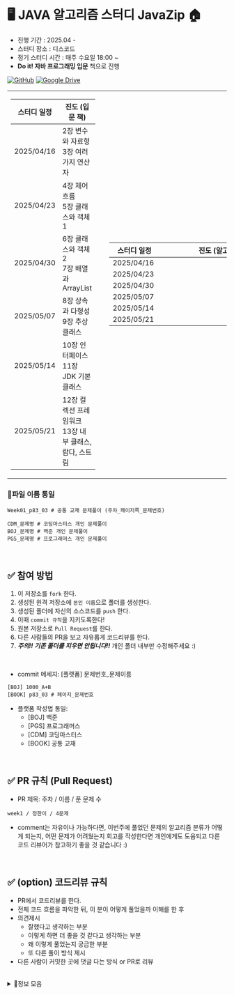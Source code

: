 
# 🖥️ JAVA 알고리즘 스터디 JavaZip 🏠
- 진행 기간 : 2025.04 - 
- 스터디 장소 : 디스코드
- 정기 스터디 시간 : 매주 수요일 18:00 ~ 
- **Do it! 자바 프로그래밍 입문** 책으로 진행

[![GitHub](https://img.shields.io/badge/GitHub-자바_예제_저장소-blue?logo=github)](https://github.com/easyspubjava/JavaSecondEdition)
[![Google Drive](https://img.shields.io/badge/Google_Drive-자바_정답_저장소-brightgreen?logo=google-drive)](https://drive.google.com/drive/u/0/folders/1f1m74UvC2tQ47hLFwAemjt4MBkEQNI7A)



<table>
<tr>
<td>

<!-- 📅 왼쪽 표 (기존 그대로 유지) -->
<table>
<thead>
<tr>
  <th style="width: 100px;">스터디 일정</th>
  <th style="width: 300px;">진도 (입문 책)</th>
</tr>
</thead>
<tbody>
<tr><td>2025/04/16</td><td>2장 변수와 자료형<br>3장 여러 가지 연산자</td></tr>
<tr><td>2025/04/23</td><td>4장 제어 흐름<br>5장 클래스와 객체 1</td></tr>
<tr><td>2025/04/30</td><td>6장 클래스와 객체 2<br>7장 배열과 ArrayList</td></tr>
<tr><td>2025/05/07</td><td>8장 상속과 다형성<br>9장 추상 클래스</td></tr>
<tr><td>2025/05/14</td><td>10장 인터페이스<br>11장 JDK 기본 클래스</td></tr>
<tr><td>2025/05/21</td><td>12장 컬렉션 프레임워크<br>13장 내부 클래스, 람다, 스트림</td></tr>
</tbody>
</table>

</td>
<td style="width: 50px;"></td>

<td>

<!-- ✅ 오른쪽 표: 전체 너비 강제 지정 -->
<table style="width: 400px; table-layout: fixed;">
<thead>
<tr>
  <th style="width: 100px;">스터디 일정</th>
  <th style="width: 300px;">진도 (알고리즘)</th>
</tr>
</thead>
<tbody>
<tr><td>2025/04/16</td><td> </td></tr>
<tr><td>2025/04/23</td><td> </td></tr>
<tr><td>2025/04/30</td><td> </td></tr>
<tr><td>2025/05/07</td><td> </td></tr>
<tr><td>2025/05/14</td><td> </td></tr>
<tr><td>2025/05/21</td><td> </td></tr>
</tbody>
</table>

</td>
</tr>
</table>




### 📌파일 이름 통일
```
Week01_p83_03 # 공통 교재 문제풀이 (주차_페이지쪽_문제번호)

CDM_문제명 # 코딩마스터스 개인 문제풀이
BOJ_문제명 # 백준 개인 문제풀이
PGS_문제명 # 프로그래머스 개인 문제풀이
```
<br/>


## ✅ 참여 방법
1. 이 저장소를 `fork` 한다.
2. 생성된 원격 저장소에 `본인 이름`으로 폴더를 생성한다.
3. 생성된 폴더에 자신의 소스코드를 `push` 한다.
4. 이때 `commit 규칙`을 지키도록한다!
5. 원본 저장소로 `Pull Request`를 한다.
6. 다른 사람들의 PR을 보고 자유롭게 코드리뷰를 한다.
7. ***주의!! 기존 폴더를 지우면 안됩니다!!*** 개인 폴더 내부만 수정해주세요 :)

<br/>

 
- commit 메세지: [플랫폼] 문제번호_문제이름

```
[BOJ] 1000_A+B
[BOOK] p83_03 # 페이지_문제번호
```
- 플랫폼 작성법 통일:
  - [BOJ] 백준
  - [PGS] 프로그래머스
  - [CDM] 코딩마스터스
  - [BOOK] 공통 교재

<br/>

## ✅ PR 규칙 (Pull Request)
- PR 제목: 주차 / 이름 / 푼 문제 수

```
week1 / 정한이 / 4문제
```
- comment는 자유이나 가능하다면, 이번주에 풀었던 문제의 알고리즘 분류가 어떻게 되는지,
어떤 문제가 어려웠는지 회고를 작성한다면 개인에게도 도움되고 다른 코드 리뷰어가 참고하기 좋을 것 같습니다 :)

<br/>

## ✅ (option) 코드리뷰 규칙
- PR에서 코드리뷰를 한다.
- 전체 코드 흐름을 파악한 뒤, 이 분이 어떻게 풀었을까 이해를 한 후
- 의견제시
  - 잘했다고 생각하는 부분
  - 이렇게 하면 더 좋을 것 같다고 생각하는 부분
  - 왜 이렇게 풀었는지 궁금한 부분
  - 또 다른 풀이 방식 제시
- 다른 사람이 커밋한 곳에 댓글 다는 방식 or PR로 리뷰

<br/>

<details><summary>👊정보 모음
</summary>


<details><summary> 문제 풀이 관련
</summary>

- 백준 : [https://www.acmicpc.net/](https://www.acmicpc.net/)
 - [solved.ac](http://solved.ac/) : [https://solved.ac/](https://solved.ac/)
- 프로그래머스 : [https://programmers.co.kr/](https://programmers.co.kr/)
- SWEA : [https://swexpertacademy.com/](https://swexpertacademy.com/)

</details>


<details><summary> 알고리즘 문제 풀이
</summary>


</details>


<details><summary> 코테 준비
</summary>


</details>


</details>
